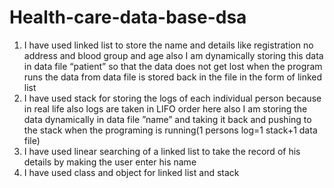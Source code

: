 # Health-care-data-base-dsa
1. I have used linked list to store the name and details like registration no address and blood group and age also I am dynamically storing this data in data file “patient” so that the data does not get lost when the program runs the data from data file is stored back in the file in the form of linked list
2. I have used stack for storing the logs of each individual person because in real life also logs are taken in LIFO order  here also I am storing the data dynamically in data file ”name” and taking it back and pushing to the stack when the programing is running(1 persons log=1 stack+1 data file)
3. I have used linear searching of a linked list to take the record of his details by making the user enter his name
4. I have used class and object for linked list and stack 
